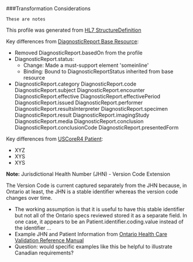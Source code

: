 <!--<div xmlns="http://www.w3.org/1999/xhtml" xmlns:xsi="http://www.w3.org/2001/XMLSchema-instance" xsi:schemaLocation="http://hl7.org/fhir ../../src-generated/schemas/fhir-single.xsd">
  <a name="transformation considerations"> </a>-->

###Transformation Considerations

    These are notes



<!--- Text entered into this file will appear at the top of the profiles page before the Formal Views of the profile content. -->

This profile was generated from [HL7 StructureDefinition](https://www.hl7.org/fhir/diagnosticreport.profile.json)

Key differences from [DiagnosticReport Base Resource](https://www.hl7.org/fhir/diagnosticreport.html):
- Removed DiagnosticReport.basedOn from the profile
- DiagnosticReport.status:
  - Change: Made a must-support element 'someinline'
  - Binding: Bound to DiagnosticReportStatus inherited from base resource
- DiagnosticReport.category
DiagnosticReport.code
DiagnosticReport.subject
DiagnosticReport.encounter
DiagnosticReport.effective
DiagnosticReport.effectivePeriod
DiagnosticReport.issued
DiagnosticReport.performer
DiagnosticReport.resultsInterpreter
DiagnosticReport.specimen
DiagnosticReport.result
DiagnosticReport.imagingStudy
DiagnosticReport.media
DiagnosticReport.conclusion
DiagnosticReport.conclusionCode
DiagnosticReport.presentedForm


Key differences from [USCoreR4 Patient](http://www.hl7.org/fhir/us/core/StructureDefinition-us-core-diagnosticreport-lab.html):

- XYZ
- XYS
- XYS

**Note:** Jurisdictional Health Number (JHN) - Version Code Extension

The Version Code is current captured separately from the JHN because, in Ontario at least, the JHN is a stable identifier whereas the version code changes over time.

- The working assumption is that it is useful to have this stable identifier but not all of the Ontario specs reviewed stored it as a separate field.  In one case, it appears to be an Patient.identifier.coding.value instead of the identifier ...
- Example JHN and Patient Information from [Ontario Health Care Validation Reference Manual](http://www.health.gov.on.ca/english/providers/pub/ohip/ohipvalid_manual/ohipvalid_manual.pdf)
- Question: would specific examples like this be helpful to illustrate Canadian requirements?
